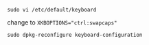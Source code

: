 ```
sudo vi /etc/default/keyboard
```

change to `XKBOPTIONS="ctrl:swapcaps"`

```
sudo dpkg-reconfigure keyboard-configuration
```
